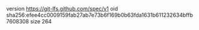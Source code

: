 version https://git-lfs.github.com/spec/v1
oid sha256:efee4cc0009159fab27ab7e73b6f169b0b63fda1631b611232634bffb7608308
size 264
